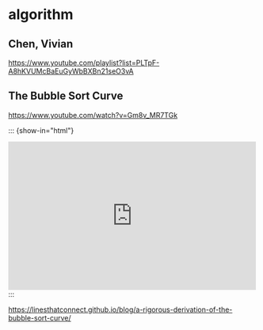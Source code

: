 # algorithm

## Chen, Vivian

https://www.youtube.com/playlist?list=PLTpF-A8hKVUMcBaEuGyWbBXBn21seO3vA

## The Bubble Sort Curve

https://www.youtube.com/watch?v=Gm8v_MR7TGk

::: {show-in="html"}
<iframe width=500 height=300 frameborder="0" allowfullscreen src="https://www.youtube.com/embed/Gm8v_MR7TGk"></iframe>
:::

https://linesthatconnect.github.io/blog/a-rigorous-derivation-of-the-bubble-sort-curve/
